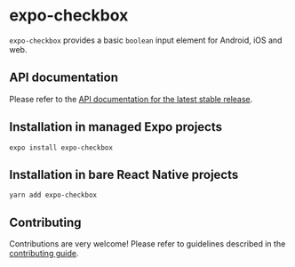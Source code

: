 # expo-checkbox

`expo-checkbox` provides a basic `boolean` input element for Android, iOS and web.

## API documentation

Please refer to the [API documentation for the latest stable release](https://docs.expo.dev/versions/latest/sdk/checkbox/).

## Installation in managed Expo projects

`expo install expo-checkbox`

## Installation in bare React Native projects

`yarn add expo-checkbox`

## Contributing

Contributions are very welcome! Please refer to guidelines described in the [contributing guide](https://github.com/expo/expo#contributing).
